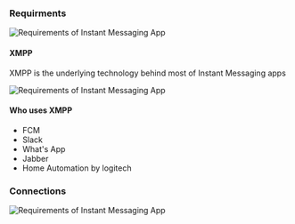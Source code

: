 
### Requirments

![Requirements of Instant Messaging App](http://www.plantuml.com/plantuml/proxy?cache=no&src=https://raw.githubusercontent.com/santojos/Distributed-Systems/main/Design/Instant-Messaging/requirements.iuml?v=11)


#### XMPP 
XMPP is the underlying technology behind most of Instant Messaging apps

![Requirements of Instant Messaging App](http://www.plantuml.com/plantuml/proxy?cache=no&src=https://raw.githubusercontent.com/santojos/Distributed-Systems/main/Design/Instant-Messaging/XMPP.iuml?v=11)


#### Who uses XMPP

* FCM  
* Slack
* What's App
* Jabber
* Home Automation by logitech

### Connections

![Requirements of Instant Messaging App](http://www.plantuml.com/plantuml/proxy?cache=no&src=https://raw.githubusercontent.com/santojos/Distributed-Systems/main/Design/Instant-Messaging/Connections.iuml)
